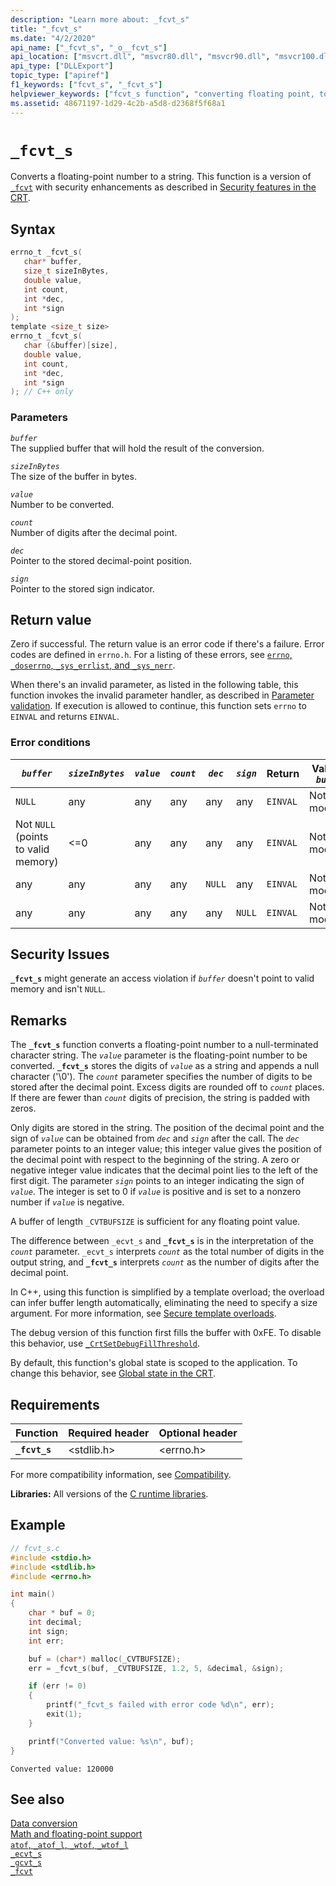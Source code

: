 ```yaml
---
description: "Learn more about: _fcvt_s"
title: "_fcvt_s"
ms.date: "4/2/2020"
api_name: ["_fcvt_s", "_o__fcvt_s"]
api_location: ["msvcrt.dll", "msvcr80.dll", "msvcr90.dll", "msvcr100.dll", "msvcr100_clr0400.dll", "msvcr110.dll", "msvcr110_clr0400.dll", "msvcr120.dll", "msvcr120_clr0400.dll", "ucrtbase.dll", "api-ms-win-crt-convert-l1-1-0.dll"]
api_type: ["DLLExport"]
topic_type: ["apiref"]
f1_keywords: ["fcvt_s", "_fcvt_s"]
helpviewer_keywords: ["fcvt_s function", "converting floating point, to strings", "floating-point functions, converting number to string", "_fcvt_s function"]
ms.assetid: 48671197-1d29-4c2b-a5d8-d2368f5f68a1
---
```

# `_fcvt_s`

Converts a floating-point number to a string. This function is a version of [`_fcvt`](fcvt.md) with security enhancements as described in [Security features in the CRT](../security-features-in-the-crt.md).

## Syntax

```C
errno_t _fcvt_s(
   char* buffer,
   size_t sizeInBytes,
   double value,
   int count,
   int *dec,
   int *sign
);
template <size_t size>
errno_t _fcvt_s(
   char (&buffer)[size],
   double value,
   int count,
   int *dec,
   int *sign
); // C++ only
```

### Parameters

*`buffer`*\
The supplied buffer that will hold the result of the conversion.

*`sizeInBytes`*\
The size of the buffer in bytes.

*`value`*\
Number to be converted.

*`count`*\
Number of digits after the decimal point.

*`dec`*\
Pointer to the stored decimal-point position.

*`sign`*\
Pointer to the stored sign indicator.

## Return value

Zero if successful. The return value is an error code if there's a failure. Error codes are defined in `errno.h`. For a listing of these errors, see [`errno`, `_doserrno`, `_sys_errlist`, and `_sys_nerr`](../errno-doserrno-sys-errlist-and-sys-nerr.md).

When there's an invalid parameter, as listed in the following table, this function invokes the invalid parameter handler, as described in [Parameter validation](../parameter-validation.md). If execution is allowed to continue, this function sets `errno` to `EINVAL` and returns `EINVAL`.

### Error conditions

| *`buffer`* | *`sizeInBytes`* | *`value`* | *`count`* | *`dec`* | *`sign`* | Return | Value in *`buffer`* |
|---|---|---|---|---|---|---|---|
| `NULL` | any | any | any | any | any | `EINVAL` | Not modified. |
| Not `NULL` (points to valid memory) | <=0 | any | any | any | any | `EINVAL` | Not modified. |
| any | any | any | any | `NULL` | any | `EINVAL` | Not modified. |
| any | any | any | any | any | `NULL` | `EINVAL` | Not modified. |

## Security Issues

**`_fcvt_s`** might generate an access violation if *`buffer`* doesn't point to valid memory and isn't `NULL`.

## Remarks

The **`_fcvt_s`** function converts a floating-point number to a null-terminated character string. The *`value`* parameter is the floating-point number to be converted. **`_fcvt_s`** stores the digits of *`value`* as a string and appends a null character ('\0'). The *`count`* parameter specifies the number of digits to be stored after the decimal point. Excess digits are rounded off to *`count`* places. If there are fewer than *`count`* digits of precision, the string is padded with zeros.

Only digits are stored in the string. The position of the decimal point and the sign of *`value`* can be obtained from *`dec`* and *`sign`* after the call. The *`dec`* parameter points to an integer value; this integer value gives the position of the decimal point with respect to the beginning of the string. A zero or negative integer value indicates that the decimal point lies to the left of the first digit. The parameter *`sign`* points to an integer indicating the sign of *`value`*. The integer is set to 0 if *`value`* is positive and is set to a nonzero number if *`value`* is negative.

A buffer of length `_CVTBUFSIZE` is sufficient for any floating point value.

The difference between `_ecvt_s` and **`_fcvt_s`** is in the interpretation of the *`count`* parameter. `_ecvt_s` interprets *`count`* as the total number of digits in the output string, and **`_fcvt_s`** interprets *`count`* as the number of digits after the decimal point.

In C++, using this function is simplified by a template overload; the overload can infer buffer length automatically, eliminating the need to specify a size argument. For more information, see [Secure template overloads](../secure-template-overloads.md).

The debug version of this function first fills the buffer with 0xFE. To disable this behavior, use [`_CrtSetDebugFillThreshold`](crtsetdebugfillthreshold.md).

By default, this function's global state is scoped to the application. To change this behavior, see [Global state in the CRT](../global-state.md).

## Requirements

| Function | Required header | Optional header |
|---|---|---|
| **`_fcvt_s`** | \<stdlib.h> | \<errno.h> |

For more compatibility information, see [Compatibility](../compatibility.md).

**Libraries:** All versions of the [C runtime libraries](../crt-library-features.md).

## Example

```C
// fcvt_s.c
#include <stdio.h>
#include <stdlib.h>
#include <errno.h>

int main()
{
    char * buf = 0;
    int decimal;
    int sign;
    int err;

    buf = (char*) malloc(_CVTBUFSIZE);
    err = _fcvt_s(buf, _CVTBUFSIZE, 1.2, 5, &decimal, &sign);

    if (err != 0)
    {
        printf("_fcvt_s failed with error code %d\n", err);
        exit(1);
    }

    printf("Converted value: %s\n", buf);
}
```

```Output
Converted value: 120000
```

## See also

[Data conversion](../data-conversion.md)\
[Math and floating-point support](../floating-point-support.md)\
[`atof`, `_atof_l`, `_wtof`, `_wtof_l`](atof-atof-l-wtof-wtof-l.md)\
[`_ecvt_s`](ecvt-s.md)\
[`_gcvt_s`](gcvt-s.md)\
[`_fcvt`](fcvt.md)
